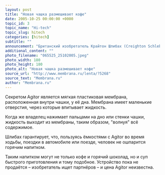 ```yaml
---
layout: post
title: "Новая чашка размешивает кофе"
date: 2005-10-25 00:00:00 +0000
topic_id: 3
topic_name: "Hi-tech"
topic_slug: hitech
categories: [hitech]
subtitle: ""
announcement: "Британский изобретатель Крайтон Шлибах (Creighton Schlebach) и его компания Tinkatec предлагают необычный продукт Agitor — это устройство, которое само размешивает или взбалтывает напиток в закрытой чашке."
additional_content: ""
photo_filename: "065525_25102005.jpeg"
photo_width: 180
photo_height: 180
photo_alt: "Новая чашка размешивает кофе"
source_url: "http://www.membrana.ru/lenta/?5268"
source_text: "Membrana.ru"
author: "Membrana.ru"
---
```

Секретом Agitor является мягкая пластиковая мембрана, расположенная внутри чашки, у её дна. Мембрана имеет маленькие отверстия, через которые впитывает жидкость.

Когда же владелец нажимает пальцами на дно или стенки чашки, жидкость выходит из мембраны, таким образом, "волнуя" всё содержимое.

Шлибах гарантирует, что, пользуясь ёмкостями с Agitor во время ходьбы, поездки в автомобиле или поезде, человек не ошпарится горячим напитком.

Таким напитком могут не только кофе и горячий шоколад, но и суп быстрого приготовления и тому подобное. Устройство пока не продаётся – изобретатель ищет партнёров – и цена Agitor неизвестна.
